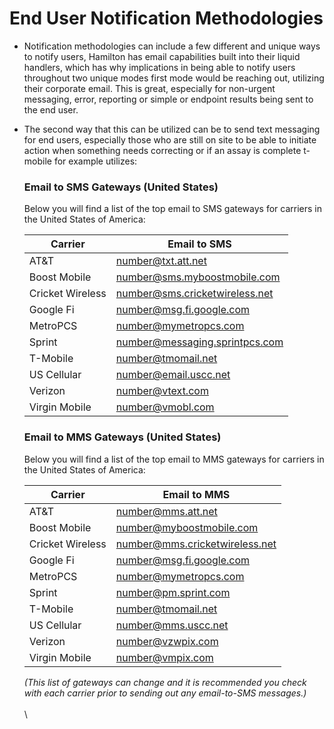 # End User Notification Methodologies

* Notification methodologies can include a few different and unique ways to notify users, Hamilton has email capabilities built into their liquid handlers, which has why implications in being able to notify users throughout two unique modes first mode would be reaching out, utilizing their corporate email. This is great, especially for non-urgent messaging, error, reporting or simple or endpoint results being sent to the end user.&#x20;
*   The second way that this can be utilized can be to send text messaging for end users, especially those who are still on site to be able to initiate action when something needs correcting or if an assay is complete t-mobile for example utilizes:&#x20;

    ### Email to SMS Gateways (United States)

    Below you will find a list of the top email to SMS gateways for carriers in the United States of America:

    | Carrier          | Email to SMS                   |
    | ---------------- | ------------------------------ |
    | AT\&T            | number@txt.att.net             |
    | Boost Mobile     | number@sms.myboostmobile.com   |
    | Cricket Wireless | number@sms.cricketwireless.net |
    | Google Fi        | number@msg.fi.google.com       |
    | MetroPCS         | number@mymetropcs.com          |
    | Sprint           | number@messaging.sprintpcs.com |
    | T-Mobile         | number@tmomail.net             |
    | US Cellular      | number@email.uscc.net          |
    | Verizon          | number@vtext.com               |
    | Virgin Mobile    | number@vmobl.com               |

    ### Email to MMS Gateways (United States)

    Below you will find a list of the top email to MMS gateways for carriers in the United States of America:

    | Carrier          | Email to MMS                   |
    | ---------------- | ------------------------------ |
    | AT\&T            | number@mms.att.net             |
    | Boost Mobile     | number@myboostmobile.com       |
    | Cricket Wireless | number@mms.cricketwireless.net |
    | Google Fi        | number@msg.fi.google.com       |
    | MetroPCS         | number@mymetropcs.com          |
    | Sprint           | number@pm.sprint.com           |
    | T-Mobile         | number@tmomail.net             |
    | US Cellular      | number@mms.uscc.net            |
    | Verizon          | number@vzwpix.com              |
    | Virgin Mobile    | number@vmpix.com               |

    _(This list of gateways can change and it is recommended you check with each carrier prior to sending out any email-to-SMS messages.)_\
    \
    \
